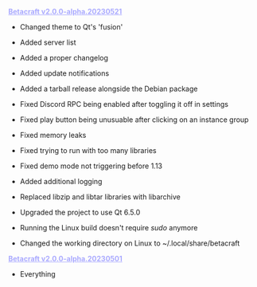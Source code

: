 <b style="color: #aaaaff;"><u>Betacraft v2.0.0-alpha.20230521</u></b>

- Changed theme to Qt's 'fusion'
- Added server list
- Added a proper changelog
- Added update notifications
- Added a tarball release alongside the Debian package
- Fixed Discord RPC being enabled after toggling it off in settings
- Fixed play button being unusuable after clicking on an instance group
- Fixed memory leaks
- Fixed trying to run with too many libraries
- Fixed demo mode not triggering before 1.13
- Added additional logging

- Replaced libzip and libtar libraries with libarchive
- Upgraded the project to use Qt 6.5.0
- Running the Linux build doesn't require *sudo* anymore
- Changed the working directory on Linux to ~/.local/share/betacraft

<b style="color: #aaaaff;"><u>Betacraft v2.0.0-alpha.20230501</u></b>

- Everything
